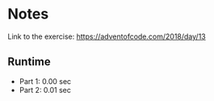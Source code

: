 Notes
=====

Link to the exercise: https://adventofcode.com/2018/day/13

Runtime
-------

* Part 1: 0.00 sec
* Part 2: 0.01 sec
